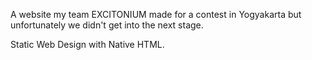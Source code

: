 A website my team EXCITONIUM made for a contest in Yogyakarta but unfortunately we didn't get into the next stage.

Static Web Design with Native HTML.

